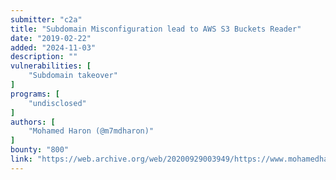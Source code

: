 ```yaml
---
submitter: "c2a"
title: "Subdomain Misconfiguration lead to AWS S3 Buckets Reader"
date: "2019-02-22"
added: "2024-11-03"
description: ""
vulnerabilities: [
    "Subdomain takeover"
]
programs: [
    "undisclosed"
]
authors: [
    "Mohamed Haron (@m7mdharon)"
]
bounty: "800"
link: "https://web.archive.org/web/20200929003949/https://www.mohamedharon.com/2019/02/subdomain-aws-s3-buckets-reader.html"
---
```




